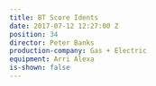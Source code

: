 ```yaml
---
title: BT Score Idents
date: 2017-07-12 12:27:00 Z
position: 34
director: Peter Banks
production-company: Gas + Electric
equipment: Arri Alexa
is-shown: false
---
```


